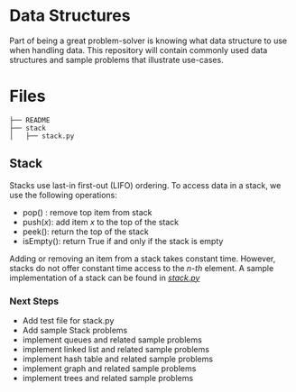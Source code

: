# Data Structures

Part of being a great problem-solver is knowing what data structure to use when handling data. This repository will contain commonly used data structures and sample problems that illustrate use-cases.

# Files
```dataStructures
├── README
├── stack
│   ├── stack.py
```
## Stack

Stacks use last-in first-out (LIFO) ordering. 
To access data in a stack, we use the following operations:
+ pop() : remove top item from stack
+ push(*x*): add item *x* to the top of the stack
+ peek(): return the top of the stack
+ isEmpty(): return True if and only if the stack is empty

Adding or removing an item from a stack takes constant time. However, stacks do not offer constant time access to the *n-th* element.
A sample implementation of a stack can be found in [*stack.py*](https://github.com/Mokeira/dataStructures/blob/master/stack/stack.py)

### Next Steps
+ Add test file for stack.py
+ Add sample Stack problems 
+ implement queues and related sample problems
+ implement linked list and related sample problems
+ implement hash table and related sample problems
+ implement graph and related sample problems
+ implement trees  and related sample problems
